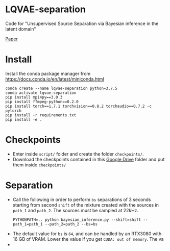 # LQVAE-separation
Code for "Unsupervised Source Separation via Bayesian inference in the latent domain"

[Paper](https://arxiv.org/abs/2110.05313) 

# Install

Install the conda package manager from https://docs.conda.io/en/latest/miniconda.html

``` 
conda create --name lqvae-separation python=3.7.5
conda activate lqvae-separation
pip install mpi4py==3.0.3
pip install ffmpeg-python==0.2.0
pip install torch==1.7.1 torchvision==0.8.2 torchaudio==0.7.2 -c pytorch
pip install -r requirements.txt
pip install -e .
```
# Checkpoints

- Enter inside `script/` folder and create the folder `checkpoints/`. 
- Download the checkpoints contained in this [Google Drive](https://drive.google.com/drive/folders/1LWhzfUMDg0fnSzPOgMNDgfjbEfF8ARO6?usp=sharing) folder and put them inside `checkpoints/`

# Separation

- Call the following in order to perform `bs` separations of 3 seconds starting from second `shift` of the mixture created with the sources in `path_1` and `path_2`. The sources must be sampled at 22kHz.
  ```
  PYTHONPATH=.. python bayesian_inference.py --shift=shift --path_1=path_1 --path_2=path_2 --bs=bs
  ```
- The default value for `bs` is `64`, and can be handled by an RTX3080 with 16 GB of VRAM. Lower the value if you get `CUDA: out of memory`. The va
- 